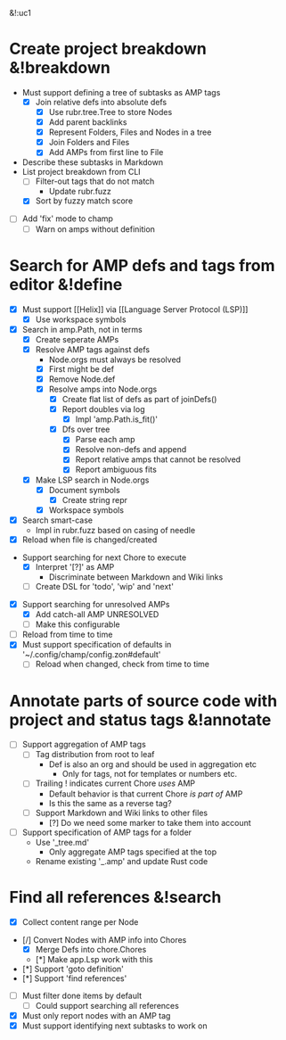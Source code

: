 &!:uc1

# Create project breakdown &!breakdown
- Must support defining a tree of subtasks as AMP tags
	- [x] Join relative defs into absolute defs
		- [x] Use rubr.tree.Tree to store Nodes
		- [x] Add parent backlinks
		- [x] Represent Folders, Files and Nodes in a tree
		- [x] Join Folders and Files
		- [x] Add AMPs from first line to File
- Describe these subtasks in Markdown
- List project breakdown from CLI
	- [ ] Filter-out tags that do not match
		- Update rubr.fuzz
	- [x] Sort by fuzzy match score
- [ ] Add 'fix' mode to champ
	- [ ] Warn on amps without definition

# Search for AMP defs and tags from editor &!define
- [x] Must support [[Helix]] via [[Language Server Protocol (LSP)]]
	- [x] Use workspace symbols
- [x] Search in amp.Path, not in terms
	- [x] Create seperate AMPs
	- [x] Resolve AMP tags against defs
		- Node.orgs must always be resolved
		- [x] First might be def
		- [x] Remove Node.def
		- [x] Resolve amps into Node.orgs
			- [x] Create flat list of defs as part of joinDefs()
			- [x] Report doubles via log
				- [x] Impl 'amp.Path.is_fit()'
			- [x] Dfs over tree
				- [x] Parse each amp
				- [x] Resolve non-defs and append
				- [x] Report relative amps that cannot be resolved
				- [x] Report ambiguous fits
	- [x] Make LSP search in Node.orgs
		- [x] Document symbols
			- [x] Create string repr
		- [x] Workspace symbols
- [x] Search smart-case
	- Impl in rubr.fuzz based on casing of needle
- [x] Reload when file is changed/created
- Support searching for next Chore to execute
	- [x] Interpret '[?]' as AMP
		- Discriminate between Markdown and Wiki links
	- [ ] Create DSL for 'todo', 'wip' and 'next'
- [x] Support searching for unresolved AMPs
	- [x] Add catch-all AMP UNRESOLVED
	- [ ] Make this configurable
- [ ] Reload from time to time
- [x] Must support specification of defaults in '~/.config/champ/config.zon#default'
	- [ ] Reload when changed, check from time to time

# Annotate parts of source code with project and status tags &!annotate
- [ ] Support aggregation of AMP tags
	- [ ] Tag distribution from root to leaf
		- Def is also an org and should be used in aggregation etc
			- Only for tags, not for templates or numbers etc.
	- [ ] Trailing ! indicates current Chore _uses_ AMP
		- Default behavior is that current Chore _is part of_ AMP
		- Is this the same as a reverse tag?
	- [ ] Support Markdown and Wiki links to other files
		- [?] Do we need some marker to take them into account
- [ ] Support specification of AMP tags for a folder
	- Use '_tree.md'
		- Only aggregate AMP tags specified at the top
	- Rename existing '_.amp' and update Rust code

# Find all references &!search
- [x] Collect content range per Node
- [/] Convert Nodes with AMP info into Chores
	- [x] Merge Defs into chore.Chores
	- [*] Make app.Lsp work with this
- [*] Support 'goto definition'
- [*] Support 'find references'
- [ ] Must filter done items by default
	- [ ] Could support searching all references
- [x] Must only report nodes with an AMP tag
- [x] Must support identifying next subtasks to work on
